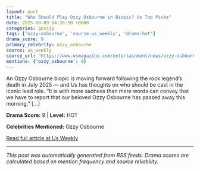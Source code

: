 ```yaml
---
layout: post
title: "Who Should Play Ozzy Osbourne in Biopic? Us Top Picks"
date: 2025-08-09 04:26:50 +0000
categories: gossip
tags: ['ozzy-osbourne', 'source-us_weekly', 'drama-hot']
drama_score: 9
primary_celebrity: ozzy_osbourne
source: us_weekly
source_url: "https://www.usmagazine.com/entertainment/news/ozzy-osbourne-biopic-casting-us-weeklys-top-choices/"
mentions: {'ozzy_osbourne': 9}
---
```


An Ozzy Osbourne biopic is moving forward following the rock legend’s death in July 2025 — and Us has thoughts on who should be cast in the iconic lead role. “It is with more sadness than mere words can convey that we have to report that our beloved Ozzy Osbourne has passed away this morning,” […]

**Drama Score:** 9 | **Level:** HOT

**Celebrities Mentioned:** Ozzy Osbourne

[Read full article at Us Weekly](https://www.usmagazine.com/entertainment/news/ozzy-osbourne-biopic-casting-us-weeklys-top-choices/)

---
*This post was automatically generated from RSS feeds. Drama scores are calculated based on mention frequency and source reliability.*
